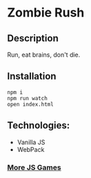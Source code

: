 # Zombie Rush

## Description
Run, eat brains, don't die.

## Installation

```
npm i
npm run watch
open index.html
```

## Technologies:

* Vanilla JS
* WebPack

### [More JS Games](https://github.com/Grinzzly/JavaScript-games)
